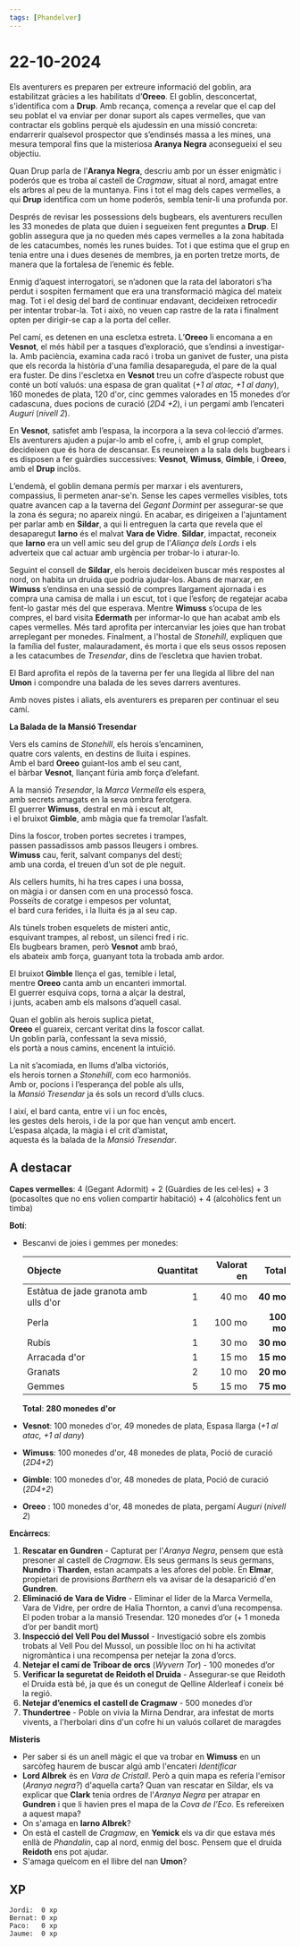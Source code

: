```yaml
---
tags: [Phandelver]
---
```


# 22-10-2024

Els aventurers es preparen per extreure informació del goblin, ara estabilitzat gràcies a les habilitats d’**Oreeo**. El goblin, desconcertat, s'identifica com a **Drup**. Amb recança, comença a revelar que el cap del seu poblat el va enviar per donar suport als capes vermelles, que van contractar els goblins perquè els ajudessin en una missió concreta: endarrerir qualsevol prospector que s’endinsés massa a les mines, una mesura temporal fins que la misteriosa **Aranya Negra** aconsegueixi el seu objectiu.

Quan Drup parla de l’**Aranya Negra**, descriu amb por un ésser enigmàtic i poderós que es troba al castell de *Cragmaw*, situat al nord, amagat entre els arbres al peu de la muntanya. Fins i tot el mag dels capes vermelles, a qui **Drup** identifica com un home poderós, sembla tenir-li una profunda por.

Després de revisar les possessions dels bugbears, els aventurers recullen les 33 monedes de plata que duien i segueixen fent preguntes a **Drup**. El goblin assegura que ja no queden més capes vermelles a la zona habitada de les catacumbes, només les runes buides. Tot i que estima que el grup en tenia entre una i dues desenes de membres, ja en porten tretze morts, de manera que la fortalesa de l’enemic és feble.

Enmig d’aquest interrogatori, se n’adonen que la rata del laboratori s’ha perdut i sospiten fermament que era una transformació màgica del mateix mag. Tot i el desig del bard de continuar endavant, decideixen retrocedir per intentar trobar-la. Tot i això, no veuen cap rastre de la rata i finalment opten per dirigir-se cap a la porta del celler.

Pel camí, es detenen en una escletxa estreta. L’**Oreeo** li encomana a en **Vesnot**, el més hàbil per a tasques d’exploració, que s’endinsi a investigar-la. Amb paciència, examina cada racó i troba un ganivet de fuster, una pista que els recorda la història d'una família desapareguda, el pare de la qual era fuster. De dins l'escletxa en **Vesnot** treu un cofre d’aspecte robust que conté un botí valuós: una espasa de gran qualitat (*\+1 al atac, \+1 al dany*), 160 monedes de plata, 120 d'or, cinc gemmes valorades en 15 monedes d’or cadascuna, dues pocions de curació (*2D4 \+2*), i un pergamí amb l’encateri *Auguri* (*nivell 2*). 

En **Vesnot**, satisfet amb l’espasa, la incorpora a la seva col·lecció d’armes. Els aventurers ajuden a pujar-lo amb el cofre, i, amb el grup complet, decideixen que és hora de descansar. Es reuneixen a la sala dels bugbears i es disposen a fer guàrdies successives: **Vesnot**, **Wimuss**, **Gimble**, i **Oreeo**, amb el **Drup** inclòs.

L’endemà, el goblin demana permís per marxar i els aventurers, compassius, li permeten anar-se'n. Sense les capes vermelles visibles, tots quatre avancen cap a la taverna del *Gegant Dormint* per assegurar-se que la zona és segura; no apareix ningú. En acabar, es dirigeixen a l'ajuntament per parlar amb en **Sildar**, a qui li entreguen la carta que revela que el desaparegut **Iarno** és el malvat **Vara de Vidre**. **Sildar**, impactat, reconeix que **Iarno** era un vell amic seu del grup de l’*Aliança dels Lords* i els adverteix que cal actuar amb urgència per trobar-lo i aturar-lo.

Seguint el consell de **Sildar**, els herois decideixen buscar més respostes al nord, on habita un druida que podria ajudar-los. Abans de marxar, en **Wimuss** s’endinsa en una sessió de compres llargament ajornada i es compra una camisa de malla i un escut, tot i que l’esforç de regatejar acaba fent-lo gastar més del que esperava. Mentre **Wimuss** s’ocupa de les compres, el bard visita **Edermath** per informar-lo que han acabat amb els capes vermelles. Més tard aprofita per intercanviar les joies que han trobat arreplegant per monedes. Finalment, a l'hostal de *Stonehill*, expliquen que la família del fuster, malauradament, és morta i que els seus ossos reposen a les catacumbes de *Tresendar*, dins de l’escletxa que havien trobat.

El Bard aprofita el repòs de la taverna per fer una llegida al llibre del nan **Umon** i compondre una balada de les seves darrers aventures.

Amb noves pistes i aliats, els aventurers es preparen per continuar el seu camí.

**La Balada de la Mansió Tresendar**

Vers els camins de *Stonehill*, els herois s’encaminen,    
quatre cors valents, en destins de lluita i espines.    
Amb el bard **Oreeo** guiant-los amb el seu cant,    
el bàrbar **Vesnot**, llançant fúria amb força d’elefant.  

A la mansió *Tresendar*, la *Marca Vermella* els espera,    
amb secrets amagats en la seva ombra ferotgera.    
El guerrer **Wimuss**, destral en mà i escut alt,    
i el bruixot **Gimble**, amb màgia que fa tremolar l’asfalt.

Dins la foscor, troben portes secretes i trampes,    
passen passadissos amb passos lleugers i ombres.    
**Wimuss** cau, ferit, salvant companys del destí;    
amb una corda, el treuen d’un sot de ple neguit.  

Als cellers humits, hi ha tres capes i una bossa,    
on màgia i or dansen com en una processó fosca.    
Posseïts de coratge i empesos per voluntat,    
el bard cura ferides, i la lluita és ja al seu cap.

Als túnels troben esquelets de misteri antic,    
esquivant trampes, al rebost, un silenci fred i ric.    
Els bugbears bramen, però **Vesnot** amb braó,    
els abateix amb força, guanyant tota la trobada amb ardor.  

El bruixot **Gimble** llença el gas, temible i letal,    
mentre **Oreeo** canta amb un encanteri immortal.    
El guerrer esquiva cops, torna a alçar la destral,    
i junts, acaben amb els malsons d’aquell casal.

Quan el goblin als herois suplica pietat,    
**Oreeo** el guareix, cercant veritat dins la foscor callat.    
Un goblin parlà, confessant la seva missió,  
els portà a nous camins, encenent la intuïció.

La nit s’acomiada, en llums d’alba victoriós,    
els herois tornen a *Stonehill*, com eco harmoniós.    
Amb or, pocions i l’esperança del poble als ulls,    
la *Mansió Tresendar* ja és sols un record d’ulls clucs.

I així, el bard canta, entre vi i un foc encès,    
les gestes dels herois, i de la por que han vençut amb encert.    
L’espasa alçada, la màgia i el crit d’amistat,    
aquesta és la balada de la *Mansió Tresendar*.

## A destacar

**Capes vermelles**: 4 (Gegant Adormit) + 2 (Guàrdies de les cel·les) + 3 (pocasoltes que no ens volien compartir habitació) + 4 (alcohòlics fent un timba)

**Botí**:
- Bescanvi de joies i gemmes per monedes:
  
  | Objecte | Quantitat | Valorat en | **Total** |
  |:-----------|-----------:|-----------:|-----------:|
  | Estàtua de jade granota amb ulls d'or | 1 | 40 mo | **40 mo** |
  | Perla | 1 | 100 mo | **100 mo** |
  | Rubís | 1 | 30 mo | **30 mo** |
  | Arracada d'or | 1 | 15 mo | **15 mo** |
  | Granats | 2 | 10 mo | **20 mo** |
  | Gemmes | 5 | 15 mo | **75 mo** |
  
  **Total**: **280 monedes d'or**
  
- **Vesnot**: 100 monedes d'or, 49 monedes de plata, Espasa llarga (_+1 al atac, +1 al dany_)
- **Wimuss**: 100 monedes d'or, 48 monedes de plata, Poció de curació (_2D4+2_)
- **Gimble**: 100 monedes d'or, 48 monedes de plata, Poció de curació (_2D4+2_)
- **Oreeo** : 100 monedes d'or, 48 monedes de plata, pergamí _Auguri_ (_nivell 2_)

**Encàrrecs**:

1. **Rescatar en Gundren** \- Capturat per l'_Aranya Negra_, pensem que està presoner al castell de _Cragmaw_. Els seus germans ls seus germans, **Nundro** i **Tharden**, estan acampats a les afores del poble. En **Elmar**, propietari de provisions _Barthern_ els va avisar de la desaparició d'en **Gundren**.
2. **Eliminació de Vara de Vidre** \- Eliminar el líder de la Marca Vermella, Vara de Vidre, per ordre de Halia Thornton, a canvi d’una recompensa. El poden trobar a la mansió Tresendar. 120 monedes d’or (+ 1 moneda d’or per bandit mort)  
3. **Inspecció del Vell Pou del Mussol** \- Investigació sobre els zombis trobats al Vell Pou del Mussol, un possible lloc on hi ha activitat nigromàntica i una recompensa per netejar la zona d’orcs.  
4. **Netejar el camí de Triboar de orcs** (*Wyvern Tor*) \- 100 monedes d’or  
5. **Verificar la seguretat de Reidoth el Druida** \- Assegurar-se que Reidoth el Druida està bé, ja que és un conegut de Qelline Alderleaf i coneix bé la regió.  
6. **Netejar d’enemics el castell de Cragmaw** \- 500 monedes d’or
7. **Thundertree** \- Poble on vivia la Mirna Dendrar, ara infestat de morts vivents, a l'herbolari dins d'un cofre hi un valuós collaret de maragdes

**Misteris**

- Per saber si és un anell màgic el que va trobar en **Wimuss** en un sarcòfeg haurem de buscar algú amb l'encateri *Identificar*
- **Lord Albrek** és en *Vara de Cristall*. Però a quin mapa es referia l'emisor (*Aranya negra?*) d'aquella carta? Quan van rescatar en Sildar, els va explicar que **Clark** tenia ordres de l’*Aranya Negra* per atrapar en **Gundren** i que li havien pres el mapa de la _Cova de l’Eco_. Es refereixen a aquest mapa?
- On s'amaga en **Iarno Albrek**?
- On està el castell de _Cragmaw_, en **Yemick** els va dir que estava més enllà de _Phandalin_, cap al nord, enmig del bosc. Pensem que el druida **Reidoth** ens pot ajudar.
- S'amaga quelcom en el llibre del nan **Umon**?

## XP

```
Jordi:  0 xp
Bernat: 0 xp
Paco:   0 xp
Jaume:  0 xp
```
